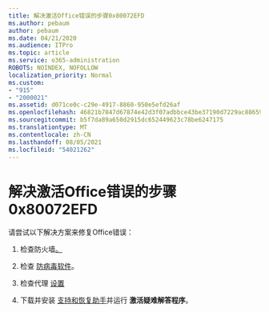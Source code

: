 ```yaml
---
title: 解决激活Office错误的步骤0x80072EFD
ms.author: pebaum
author: pebaum
ms.date: 04/21/2020
ms.audience: ITPro
ms.topic: article
ms.service: o365-administration
ROBOTS: NOINDEX, NOFOLLOW
localization_priority: Normal
ms.custom:
- "915"
- "2000021"
ms.assetid: d071ce0c-c29e-4917-8860-950e5efd26af
ms.openlocfilehash: 46821b7847d67874e42d3f07adbbce43be37190d7229ac886595d03c43cbfeb6
ms.sourcegitcommit: b5f7da89a650d2915dc652449623c78be6247175
ms.translationtype: MT
ms.contentlocale: zh-CN
ms.lasthandoff: 08/05/2021
ms.locfileid: "54021262"
---
```

# <a name="steps-to-resolve-office-activation-error-0x80072efd"></a>解决激活Office错误的步骤0x80072EFD

请尝试以下解决方案来修复Office错误：
  
1. 检查防火墙[。](https://support.office.com/article/0d23d3c0-c19c-4b2f-9845-5344fedc4380#BKMK_CheckFirewall)

2. 检查 [防病毒软件](https://support.office.com/article/0d23d3c0-c19c-4b2f-9845-5344fedc4380#BKMK_CheckAV)。

3. 检查代理 [设置](https://support.office.com/article/0d23d3c0-c19c-4b2f-9845-5344fedc4380#BKMK_CheckProxy)

4. 下载并安装 [支持和恢复助手](https://aka.ms/SARA-OfficeActivation-Alchemy)并运行 **激活疑难解答程序**。
